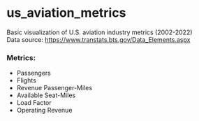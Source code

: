 # us_aviation_metrics

Basic visualization of U.S. aviation industry metrics (2002-2022)<br>
Data source: https://www.transtats.bts.gov/Data_Elements.aspx

### Metrics:
- Passengers
- Flights
- Revenue Passenger-Miles  
- Available Seat-Miles  
- Load Factor
- Operating Revenue
